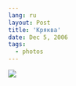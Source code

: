 ```yaml
---
lang: ru
layout: Post
title: 'Кряква'
date: Dec 5, 2006
tags:
  - photos
---
```


![](/images/blog/MG-9398-lj.jpg)
